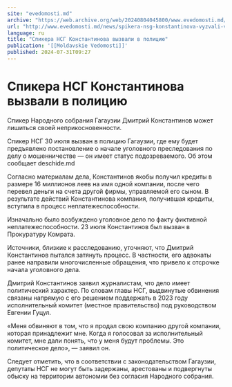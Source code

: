 ```yaml
---
site: "evedomosti.md"
archive: "https://web.archive.org/web/20240804045800/www.evedomosti.md/news/spikera-nsg-konstantinova-vyzvali-v-policiyu"
url: "http://www.evedomosti.md/news/spikera-nsg-konstantinova-vyzvali-v-policiyu"
language: ru
title: "Спикера НСГ Константинова вызвали в полицию"
publication: '[[Moldavskie Vedomosti]]'
published: 2024-07-31T09:27
---
```


# Спикера НСГ Константинова вызвали в полицию

Спикер Народного собрания Гагаузии Дмитрий Константинов может лишиться своей неприкосновенности.

Спикер НСГ 30 июля вызван в полицию Гагаузии, где ему будет предъявлено постановление о начале уголовного преследования по делу о мошенничестве — он имеет статус подозреваемого. Об этом сообщает deschide.md

Согласно материалам дела, Константинов якобы получил кредиты в размере 16 миллионов леев на имя одной компании, после чего перевел деньги на счета другой фирмы, управляемой его сыном. В результате действий Константинова компания, получившая кредиты, вступила в процесс неплатежеспособности.

Изначально было возбуждено уголовное дело по факту фиктивной неплатежеспособности. 23 июля Константинов был вызван в Прокуратуру Комрата.

Источники, близкие к расследованию, уточняют, что Дмитрий Константинов пытался затянуть процесс. В частности, его адвокаты ранее направили многочисленные обращения, что привело к отсрочке начала уголовного дела.

Дмитрий Константинов заявил журналистам, что дело имеет политический характер. По словам главы НСГ, выдвинутые обвинения связаны напрямую с его решением поддержать в 2023 году исполнительный комитет (местное правительство) под руководством Евгении Гуцул.

«Меня обвиняют в том, что я продал свою компанию другой компании, которая принадлежит мне. Когда я голосовал за исполнительный комитет, мне дали понять, что у меня будут проблемы. Это политическое дело», — заявил он.

Следует отметить, что в соответствии с законодательством Гагаузии, депутаты НСГ не могут быть задержаны, арестованы и подвергнуты обыску на территории автономии без согласия Народного собрания.